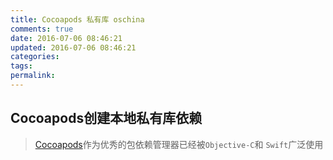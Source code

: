 ```yaml
---
title: Cocoapods 私有库 oschina
comments: true
date: 2016-07-06 08:46:21
updated: 2016-07-06 08:46:21
categories:
tags:
permalink:
---
```



## Cocoapods创建本地私有库依赖
> [Cocoapods][63c8a5dc]作为优秀的包依赖管理器已经被`Objective-C`和 `Swift`广泛使用



































  [63c8a5dc]: https://cocoapods.org/ "Cocoapods"
